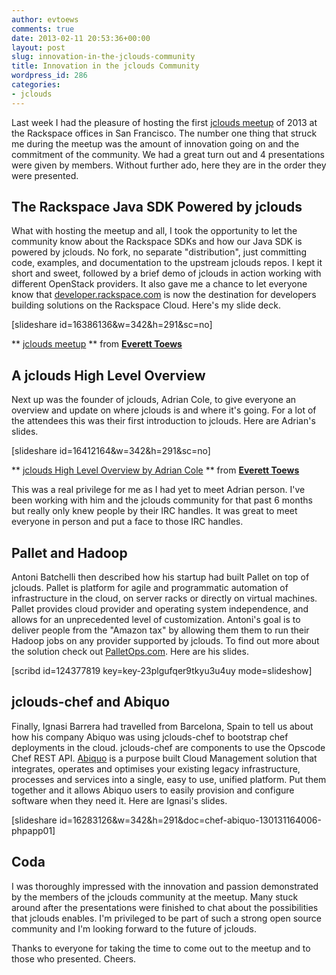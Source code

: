 ```yaml
---
author: evtoews
comments: true
date: 2013-02-11 20:53:36+00:00
layout: post
slug: innovation-in-the-jclouds-community
title: Innovation in the jclouds Community
wordpress_id: 286
categories:
- jclouds
---
```


Last week I had the pleasure of hosting the first [jclouds meetup](http://www.meetup.com/jclouds/events/99094612/) of 2013 at the Rackspace offices in San Francisco. The number one thing that struck me during the meetup was the amount of innovation going on and the commitment of the community. We had a great turn out and 4 presentations were given by members. Without further ado, here they are in the order they were presented.


## The Rackspace Java SDK Powered by jclouds


What with hosting the meetup and all, I took the opportunity to let the community know about the Rackspace SDKs and how our Java SDK is powered by jclouds. No fork, no separate "distribution", just committing code, examples, and documentation to the upstream jclouds repos. I kept it short and sweet, followed by a brief demo of jclouds in action working with different OpenStack providers. It also gave me a chance to let everyone know that [developer.rackspace.com](http://developer.rackspace.com/) is now the destination for developers building solutions on the Rackspace Cloud. Here's my slide deck.


[slideshare id=16386136&w=342&h=291&sc=no]





** [jclouds meetup](http://www.slideshare.net/phymata/jclouds-meetup) ** from **[Everett Toews](http://www.slideshare.net/phymata)**




## A jclouds High Level Overview


Next up was the founder of jclouds, Adrian Cole, to give everyone an overview and update on where jclouds is and where it's going. For a lot of the attendees this was their first introduction to jclouds. Here are Adrian's slides.


[slideshare id=16412164&w=342&h=291&sc=no]





** [jclouds High Level Overview by Adrian Cole](http://www.slideshare.net/phymata/jclouds-high-level-overview-by-adrian-cole) ** from **[Everett Toews](http://www.slideshare.net/phymata)**


This was a real privilege for me as I had yet to meet Adrian person. I've been working with him and the jclouds community for that past 6 months but really only knew people by their IRC handles. It was great to meet everyone in person and put a face to those IRC handles.


## Pallet and Hadoop


Antoni Batchelli then described how his startup had built Pallet on top of jclouds. Pallet is platform for agile and programmatic automation of infrastructure in the cloud, on server racks or directly on virtual machines. Pallet provides cloud provider and operating system independence, and allows for an unprecedented level of customization. Antoni's goal is to deliver people from the "Amazon tax" by allowing them them to run their Hadoop jobs on any provider supported by jclouds. To find out more about the solution check out [PalletOps.com](http://palletops.com/). Here are his slides.

[scribd id=124377819 key=key-23plgufqer9tkyu3u4uy mode=slideshow]


## jclouds-chef and Abiquo


Finally, Ignasi Barrera had travelled from Barcelona, Spain to tell us about how his company Abiquo was using jclouds-chef to bootstrap chef deployments in the cloud. jclouds-chef are components to use the Opscode Chef REST API. [Abiquo](http://www.abiquo.com/) is a purpose built Cloud Management solution that integrates, operates and optimises your existing legacy infrastructure, processes and services into a single, easy to use, unified platform. Put them together and it allows Abiquo users to easily provision and configure software when they need it. Here are Ignasi's slides.


[slideshare id=16283126&w=342&h=291&doc=chef-abiquo-130131164006-phpapp01]





## Coda


I was thoroughly impressed with the innovation and passion demonstrated by the members of the jclouds community at the meetup. Many stuck around after the presentations were finished to chat about the possibilities that jclouds enables. I'm privileged to be part of such a strong open source community and I'm looking forward to the future of jclouds.

Thanks to everyone for taking the time to come out to the meetup and to those who presented. Cheers.
